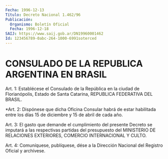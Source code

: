 ```yaml
---
Fecha: 1996-12-13
Título: Decreto Nacional 1.462/96
Publicación:
  Organismo: Boletín Oficial
  Fecha: 1996-12-18
SAIJ: https://www.saij.gob.ar/DN19960001462
Id: 123456789-0abc-264-1000-6991soterced
---
```

# CONSULADO DE LA REPUBLICA ARGENTINA EN BRASIL

<a id="1"></a>
Art. 1: Establécese el Consulado de  la República en la ciudad de  Florianópolis, Estado de Santa Catarina,  REPUBLICA  FEDERATIVA DEL BRASIL.

<a id="2"></a>
*Art.  2:  Dispónese  que  dicha  Oficina  Consular habrá de estar habilitada entre los días 15 de diciembre y 15 de abril de cada año.

<a id="3"></a>
Art. 3: El gasto que demande el cumplimiento del  presente Decreto se  imputará  a  las  respectivas  partidas  del  presupuesto   del MINISTERIO DE RELACIONES EXTERIORES, COMERCIO INTERNACIONAL Y CULTO.

<a id="4"></a>
Art. 4: Comuníquese, publíquese, dése a la Dirección Nacional del Registro Oficial y archívese.